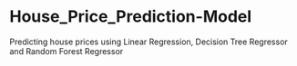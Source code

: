 # House_Price_Prediction-Model
Predicting house prices using Linear Regression, Decision Tree Regressor and Random Forest Regressor
